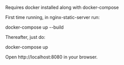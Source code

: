 Requires docker installed along with docker-compose

First time running, in nginx-static-server run:

docker-compose up --build

Thereafter, just do:

docker-compose up

Open http://localhost:8080 in your browser.